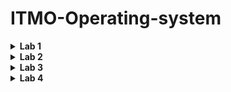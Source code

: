 # ITMO-Operating-system

<details><summary><strong>Lab 1</strong></summary>
    

*Лабораторная работа №1. Основы использования консольного интерфейса ОС Linux и интерпретатора bash.*

1. В параметрах при запуске скрипта передаются три целых числа. Вывести максимальное из них.

2. Считывать строки с клавиатуры, пока не будет введена строка **"q"**. После этого вывести последовательность считанных строк в виде одной строки.

3. Создать текстовое меню с четырьмя пунктами. При вводе пользователем номера пункта меню
происходит запуск редактора nano, редактора **vi**, браузера **links** или выход из меню.

4. Если скрипт запущен из домашнего директория, вывести на экран путь к домашнему директорию и
выйти с кодом **0**. В противном случае вывести сообщение об ошибке и выйти с кодом **1**.

5. Создать файл ***info.log***, в который поместить все строки из файла ***/var/log/anaconda/syslog***,
второе поле в которых равно **INFO**.

6. Создать **full.log**, в который вывести строки файла ***/var/log/anaconda/X.log***, содержащие
предупреждения и информационные сообщения, заменив маркеры предупреждений и
информационных сообщений на слова **Warning:** и **Information:**, чтобы в получившемся файле
сначала шли все предупреждения, а потом все информационные сообщения. Вывести этот файл на
экран.

7. Создать файл ***emails.lst***, в который вывести через запятую все адреса электронной почты,
встречающиеся во всех файлах директории ***/etc***.

8. Вывести список пользователей системы с указанием их **UID**, отсортировав по **UID**. Сведения о
пользователей хранятся в файле ***/etc/passwd***. В каждой строке этого файла первое поле – имя
пользователя, третье поле – **UID**. Разделитель – двоеточие.

9. Подсчитать общее количество строк в файлах, находящихся в директории ***/var/log/*** и имеющих
расширение **log**.

10. Вывести три наиболее часто встречающихся слова из man по команде bash длиной не менее четырех
символов.
</details>

<details><summary><strong>Lab 2</strong></summary>

*Лабораторная работа №2. Мониторинг процессов и ресурсов в ОС Linux*
   
1. Посчитать количество процессов, запущенных пользователем user, и вывести в файл получившееся
число, а затем пары **PID:команда** для таких процессов.

2. Вывести в файл список **PID** всех процессов, которые были запущены командами, расположенными в
***/sbin/***

3. Вывести на экран **PID** процесса, запущенного последним (с последним временем запуска).

4. Для всех зарегистрированных в данный момент в системе процессов определить среднее время
непрерывного использования процессора **(CPU_burst)** и вывести в один файл строки

        ProcessID=PID : Parent_ProcessID=PPID : Average_Running_Time=ART.

    Значения **PPid** взять из файлов ***status***, которые находятся в директориях с названиями,
соответствующими **PID** процессов в ***/proc***. Значения **ART** получить, разделив значение
***sum_exec_runtime*** на ***nr_switches***, взятые из файлов ***sched*** в этих же директориях.
Отсортировать эти строки по идентификаторам родительских процессов.

5. В полученном на предыдущем шаге файле после каждой группы записей с одинаковым
идентификатором родительского процесса вставить строку вида

        Average_Running_Children_of_ParentID=N is M.

    где **N = PPID**, а **M** – среднее, посчитанное из **ART** для всех процессов этого родителя.

6. Используя псевдофайловую систему ***/proc*** найти процесс, которому выделено больше всего
оперативной памяти. Сравнить результат с выводом команды **top**.

7. Написать скрипт, определяющий три процесса, которые за **1 минуту**, прошедшую с момента запуска
скрипта, считали максимальное количество байт из устройства хранения данных. Скрипт должен
выводить **PID**, строки запуска и объем считанных данных, разделенные двоеточием.

</details>

<details><summary><strong>Lab 3</strong></summary>

1. Создайте и однократно выполните скрипт (в этом скрипте нельзя использовать условный оператор и
операторы проверки свойств и значений), который будет пытаться создать директорию ***test*** в
домашней директории. Если создание директории пройдет успешно, скрипт выведет в файл ***~/report***
сообщение вида **"catalog test was created successfully"** и создаст в директории ***test***
файл с именем **Дата_Время_Запуска_Скрипта**. Затем независимо от результатов предыдущего шага
скрипт должен опросить с помощью команды **ping** хост ***www.net_nikogo.ru*** и, если этот хост
недоступен, дописать сообщение об ошибке в файл ***~/report***. Сообщение об ошибке должно
начинаться с текущей **Дата_Время**, а затем содержать через пробел произвольный текст сообщения об
ошибке.

2. Задайте еще один однократный запуск скрипта из пункта ***1*** через **2 минуты**. Консоль после этого должна
оставаться свободной. Выполнив отдельную команду организуйте слежение за файлом ***~/report*** и
выведите на консоль новые строки из этого файла, как только они появятся.

3. Задайте запуск скрипта из пункта ***1*** в каждую пятую минут каждого часа в день недели, в который вы
будете выполнять работу.

4. Создайте **три** фоновых процесса, выполняющих одинаковый бесконечный цикл вычисления (например,
перемножение двух чисел). После запуска процессов должна сохраниться возможность использовать
виртуальную консоль, с которой их запустили. Используя команду **top**, проанализируйте процент
использования ресурсов процессора этими процессами. Создайте скрипт, который будет в
автоматическом режиме обеспечивать, чтобы тот процесс, который был запущен первым, использовал
ресурс процессора не более чем на **10%**. Послав сигнал, завершите работу процесса, запущенного
третьим. Проверьте, что созданный скрипт по-прежнему удерживает потребление ресурсов процессора
первым процессом в заданном диапазоне.

5. Создайте пару скриптов: ***генератор и обработчик***. Процесс ***«Генератор»*** передает информацию процессу
***«Обработчик»*** с помощью именованного канала. Процесс ***«Обработчик»*** должен осуществлять
следующую обработку переданных строк: если строка содержит единственный символ **«+»**, то процесс
***обработчик*** переключает режим на ***«сложение»*** и ждет ввода численных данных. Если строка содержит
единственный символ **«\*»**, то ***обработчик*** переключает режим на ***«умножение»*** и ждет ввода численных
данных. Если строка содержит целое число, то ***обработчик*** осуществляет текущую активную операцию
(выбранный режим) над текущим значением вычисляемой переменной и считанным значением
(например, складывает или перемножает результат предыдущего вычисления со считанным числом). При
запуске скрипта режим устанавливается в ***«сложение»***, а вычисляемая переменная приравнивается к **1**. В
случае получения строки **QUIT** скрипт ***«Обработчик»*** выдает сообщение о плановой остановке и оба
скрипта завершают работу. В случае получения любых других значений строки оба скрипта завершают
работу с сообщением об ошибке входных данных.

6. Создайте пару скриптов:***генератор и обработчик***. Процесс ***«Генератор»*** считывает с консоли строки в
бесконечном цикле. Если считанная строка содержит единственный символ **«+»**, он посылает процессу
***«Обработчик»*** сигнал **USR1**. Если строка содержит единственный символ **«\*»**, ***генератор*** посылает
обработчику сигнал **USR2**. Если строка содержит слово **TERM**, ***генератор*** посылает обработчику сигнал
**SIGTERM** и завершает свою работу. Другие значения входных строк игнорируются. ***Обработчик***
**добавляет 2** или **умножает на 2** текущее значение обрабатываемого числа (начальное значение принять на
единицу) в зависимости от полученного пользовательского сигнала и выводит результат на экран.
Вычисление и вывод производятся один раз в секунду. Получив сигнал **SIGTERM**, ***«Обработчик»***
завершает свою работу, выведя сообщения о завершении работы по сигналу от другого процесса.

</details>


<details><summary><strong>Lab 4</strong></summary>

**ВНИМАНИЕ!** *Все скрипты должны обрабатывать любые сценарии, соответствующие заданию, в том числе некорректный ввод параметров пользователем, использование имен файлов, содержащих необычные, но не  запрещенные для использования в именах файлов символы, различные последовательности запусков разработанных скриптов и других действий пользователя в файловой системе. Все возникающие ошибки при выполнении скриптов, в том числе возникающие при выполнении отдельных утилит операционной системы, должны обрабатываться, и содержательные сообщения о них должны выводиться пользователю командами разрабатываемого скрипта.*

1. Скрипт **rmtrash**

        a. Скрипту передается один параметр – имя файла в текущем каталоге вызова скрипта.

        b. Скрипт проверяет, создан ли скрытый каталог trash в домашнем каталоге пользователя. Если он не создан – создает его.

        c. После этого скрипт создает в этом каталоге жесткую ссылку на переданный файл с уникальным именем (например, присваивает каждой новой ссылке имя, соответствующее следующему натуральному числу) и удаляет файл в текущем каталоге.
        
        d. Затем в скрытый файл trash.log в домашнем каталоге пользователя помещается запись содержащая полный исходный путь к удаленному файлу и имя созданной жесткой ссылки.

2. Скрипт **untrash**

        a. Скрипту передается один параметр – имя файла, который нужно восстановить (без полного пути – только имя).

        b. Скрипт по файлу trash.log должен найти все записи, содержащие в качестве имени файла переданный параметр, и выводить по одному на экран полные имена таких файлов с запросом подтверждения.

        c. Если пользователь отвечает на подтверждение положительно, то предпринимается попытка восстановить файл по указанному полному пути (создать в соответствующем каталоге жесткую ссылку на файл из trash и удалить соответствующий файл из trash). Если каталога, указанного в полном пути к файлу, уже не существует, то файл восстанавливается в домашний каталог пользователя с выводом соответствующего сообщения. При невозможности создать жесткую ссылку, например, из-за конфликта имен, пользователю предлагается изменить имя восстанавливаемого файла.

3. Скрипт **backup**

        a. Скрипт создаст в /home/user/ каталог с именем Backup-YYYY-MM-DD, где YYYY-MM-DD – дата запуска скрипта, если в /home/user/ нет каталога с именем, соответствующим дате, отстоящей от текущей менее чем на 7 дней. Если в /home/user/ уже есть «действующий» каталог резервного копирования (созданный не ранее 7 дней от даты запуска скрипта), то новый каталог не создается. Для определения текущей даты можно воспользоваться командой date.
        
        b. Если новый каталог был создан, то скрипт скопирует в этот каталог все файлы из каталога /home/user/source/ (для тестирования скрипта создайте такую директорию и набор файлов в ней). После этого скрипт выведет в режиме дополнения в файл /home/user/backup-report следующую информацию: строка со сведениями о создании нового каталога с резервными копиями с указанием его имени и даты создания; список файлов из /home/user/source/,которые были скопированы в этот каталог. 
        
        c. Если каталог не был создан (есть «действующий» каталог резервного копирования), то скрипт должен скопировать в него все файлы из /home/user/source/ по следующим правилам: если файла с таким именем в каталоге резервного копирования нет, то он копируется из /home/user/source. Если файл с таким именем есть, то его размер сравнивается с размером одноименного файла в действующем каталоге резервного копирования. Если размеры совпадают, файл не копируется. Если размеры отличаются, то файл копируется c автоматическим созданием версионной копии, таким образом, в действующем каталоге резервного копирования появляются обе версии файла (уже имеющийся файл переименовывается путем добавления дополнительного расширения «.YYYY-MM-DD» (дата запуска скрипта), а скопированный сохраняет имя). После окончания копирования в файл /home/user/backup-report выводится строка о внесении изменений в действующий каталог резервного копирования с указанием его имени и даты внесения изменений, затем строки, содержащие имена добавленных файлов с новыми именами, а затем строки с именами добавленных файлов с существовавшими в действующем каталоге резервного копирования именами с указанием через пробел нового имени, присвоенного предыдущей версии этого файла.

4. Скрипт **upback**

        a. Скрипт должен скопировать в каталог /home/user/restore/ все файлы из актуального на данный момент каталога резервного копирования (имеющего в имени наиболее свежую дату), за исключением файлов с предыдущими версиями.
</details>
